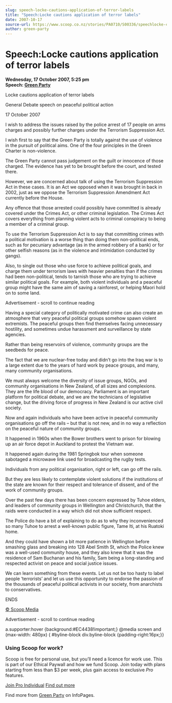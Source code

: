 ```yaml
---
slug: speech-locke-cautions-application-of-terror-labels
title: "Speech:Locke cautions application of terror labels"
date: 2007-10-17
source-url: https://www.scoop.co.nz/stories/PA0710/S00336/speechlocke-cautions-application-of-terror-labels.htm
author: green-party
---
```

Speech:Locke cautions application of terror labels
==================================================

**Wednesday, 17 October 2007, 5:25 pm**  
**Speech: [Green Party](https://info.scoop.co.nz/Green_Party)**

Locke cautions application of terror labels

General Debate speech on peaceful political action

17 October 2007

I wish to address the issues raised by the police arrest of 17 people on arms charges and possibly further charges under the Terrorism Suppression Act.

I wish first to say that the Green Party is totally against the use of violence in the pursuit of political aims. One of the four principles in the Green Charter is non-violence.

The Green Party cannot pass judgement on the guilt or innocence of those charged. The evidence has yet to be brought before the court, and tested there.

However, we are concerned about talk of using the Terrorism Suppression Act in these cases. It is an Act we opposed when it was brought in back in 2002, just as we oppose the Terrorism Suppression Amendment Act currently before the House.

Any offence that those arrested could possibly have committed is already covered under the Crimes Act, or other criminal legislation. The Crimes Act covers everything from planning violent acts to criminal conspiracy to being a member of a criminal group.

To use the Terrorism Suppression Act is to say that committing crimes with a political motivation is a worse thing than doing them non-political ends, such as for pecuniary advantage (as in the armed robbery of a bank) or for other selfish reasons (as in the violence and intimidation conducted by gangs).

Also, to single out those who use force to achieve political goals, and charge them under terrorism laws with heavier penalties than if the crimes had been non-political, tends to tarnish those who are trying to achieve similar political goals. For example, both violent individuals and a peaceful group might have the same aim of saving a rainforest, or helping Maori hold on to some land.

Advertisement - scroll to continue reading





Having a special category of politically motivated crime can also create an atmosphere that very peaceful political groups somehow spawn violent extremists. The peaceful groups then find themselves facing unnecessary hostility, and sometimes undue harassment and surveillance by state agencies.

Rather than being reservoirs of violence, community groups are the seedbeds for peace.

The fact that we are nuclear-free today and didn’t go into the Iraq war is to a large extent due to the years of hard work by peace groups, and many, many community organisations.

We must always welcome the diversity of issue groups, NGOs, and community organisations in New Zealand, of all sizes and complexions. They are the life blood of our democracy. Parliament is an important platform for political debate, and we are the technicians of legislative change, but the driving force of progress in New Zealand is our active civil society.

Now and again individuals who have been active in peaceful community organisations go off the rails – but that is not new, and in no way a reflection on the peaceful nature of community groups.

It happened in 1960s when the Bower brothers went to prison for blowing up an air force depot in Auckland to protest the Vietnam war.

It happened again during the 1981 Springbok tour when someone sabotaged a microwave link used for broadcasting the rugby tests.

Individuals from any political organisation, right or left, can go off the rails.

But they are less likely to contemplate violent solutions if the institutions of the state are known for their respect and tolerance of dissent, and of the work of community groups.

Over the past few days there has been concern expressed by Tuhoe elders, and leaders of community groups in Wellington and Christchurch, that the raids were conducted in a way which did not show sufficient respect.

The Police do have a bit of explaining to do as to why they inconvenienced so many Tuhoe to arrest a well-known public figure, Tame Iti, at his Ruatoki home.

And they could have shown a bit more patience in Wellington before smashing glass and breaking into 128 Abel Smith St, which the Police knew was a well-used community house, and they also knew that it was the residence of Sam Buchanan and his family, Sam being a long-standing and respected activist on peace and social justice issues.

We can learn something from these events. Let us not be too hasty to label people ‘terrorists’ and let us use this opportunity to endorse the passion of the thousands of peaceful political activists in our society, from anarchists to conservatives.

ENDS

[© Scoop Media](http://www.scoop.co.nz/about/terms.html)  

Advertisement - scroll to continue reading



a.supporter:hover {background:#EC4438!important;} @media screen and (max-width: 480px) { #byline-block div.byline-block {padding-right:16px;}}

### Using Scoop for work?

Scoop is free for personal use, but you’ll need a licence for work use. This is part of our Ethical Paywall and how we fund Scoop. Join today with plans starting from less than $3 per week, plus gain access to exclusive _Pro_ features.  
  
[Join Pro Individual](https://pro.scoop.co.nz/Individual/?from=ProIn24) [Find out more](https://pro.scoop.co.nz/using-scoop-for-work/?from=ProIn24)

Find more from [Green Party](https://info.scoop.co.nz/Green_Party) on InfoPages.